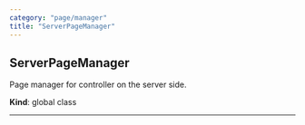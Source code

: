 ```yaml
---
category: "page/manager"
title: "ServerPageManager"
---
```


## ServerPageManager&nbsp;<a name="ServerPageManager" href="https://github.com/seznam/ima/tree/17.0.0-rc.2/page/manager/ServerPageManager.js#L11" target="_blank"><span class="icon"><i class="fas fa-external-link-alt fa-xs"></i></span></a>
Page manager for controller on the server side.

**Kind**: global class  

* * *

